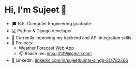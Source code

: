# Hi, I'm Sujeet 👋
- 🎓 B.E. Computer Engineering graduate
- 💻 Python & Django developer
- 🌱 Currently improving my backend and API integration skills
- 🚀 Projects:
  - [Weather Forecast Web App](weather-app-jx1d.onrender.com)
  - 📫 Reach me: imsujit109@gmail.com
- 🔗 LinkedIn: [linkedin.com/in/sujeetkumar-singh-31a782266](https://linkedin.com/in/sujeetkumar-singh-31a782266)

<!--
**Sujeet11/Sujeet11** is a ✨ _special_ ✨ repository because its `README.md` (this file) appears on your GitHub profile.

Here are some ideas to get you started:

- 🔭 I’m currently working on ...
- 🌱 I’m currently learning ...
- 👯 I’m looking to collaborate on ...
- 🤔 I’m looking for help with ...
- 💬 Ask me about ...
- 📫 How to reach me: ...
- 😄 Pronouns: ...
- ⚡ Fun fact: ...
-->

